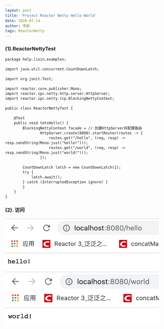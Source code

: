 ```yaml
---
layout: post
title: 'Project Reactor Netty Hello World'
date: 2020-07-14
author: 李新
tags: ReactorNetty
---
```


### (1).ReactorNettyTest
```
package help.lixin.examples;

import java.util.concurrent.CountDownLatch;

import org.junit.Test;

import reactor.core.publisher.Mono;
import reactor.ipc.netty.http.server.HttpServer;
import reactor.ipc.netty.tcp.BlockingNettyContext;

public class ReactorNettyTest {

	@Test
	public void tetsHello() {
		BlockingNettyContext facade = // 创建HttpServer并配置路由
                HttpServer.create(8080).startRouter(routes -> {
                    routes.get("/hello", (req, resp) -> resp.sendString(Mono.just("hello!")));
                    routes.get("/world", (req, resp) -> resp.sendString(Mono.just("world!")));
                });
              
		CountDownLatch latch = new CountDownLatch(1);
		try {
			latch.await();
		} catch (InterruptedException ignore) {
		}
	}
}
```
### (2). 访问
!["hello"](/assets/project-reactory-netty/imgs/reactory-netty-hello.png)
!["world"](/assets/project-reactory-netty/imgs/reactory-netty-world.png)